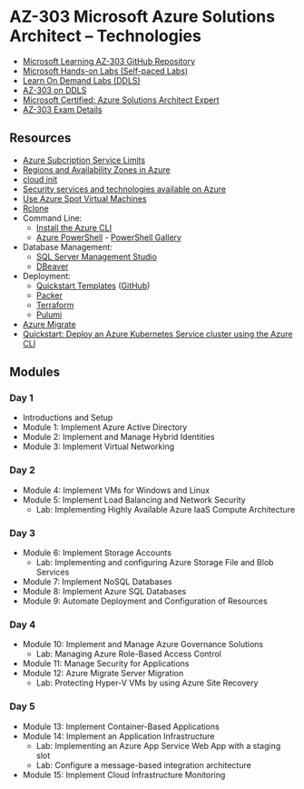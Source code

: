# AZ-303 Microsoft Azure Solutions Architect – Technologies

* [Microsoft Learning AZ-303 GitHub Repository](https://github.com/MicrosoftLearning/AZ-303-Microsoft-Azure-Architect-Technologies)
* [Microsoft Hands-on Labs (Self-paced Labs)](https://www.microsoft.com/handsonlabs/selfpacedlabs)
* [Learn On Demand Labs (DDLS)](https://ddls.learnondemand.net/)
* [AZ-303 on DDLS](https://www.ddls.com.au/courses/microsoft/azure/microsoft-az-303t00-microsoft-azure-architect-technologies/)
* [Microsoft Certified: Azure Solutions Architect Expert](https://docs.microsoft.com/en-us/learn/certifications/azure-solutions-architect/)
* [AZ-303 Exam Details](https://docs.microsoft.com/en-us/learn/certifications/exams/az-303)

## Resources

* [Azure Subcription Service Limits](https://docs.microsoft.com/en-us/azure/azure-resource-manager/management/azure-subscription-service-limits)
* [Regions and Availability Zones in Azure](https://docs.microsoft.com/en-us/azure/availability-zones/az-overview)
* [cloud init](https://cloud-init.io/)
* [Security services and technologies available on Azure](https://docs.microsoft.com/en-us/azure/security/fundamentals/services-technologies)
* [Use Azure Spot Virtual Machines](https://docs.microsoft.com/en-us/azure/virtual-machines/spot-vms)
* [Rclone](https://rclone.org/)
* Command Line:
  * [Install the Azure CLI](https://docs.microsoft.com/en-us/cli/azure/install-azure-cli)
  * [Azure PowerShell](https://docs.microsoft.com/en-us/powershell/azure/?view=azps-5.8.0) - [PowerShell Gallery](https://www.powershellgallery.com/)
* Database Management:
  * [SQL Server Management Studio](https://docs.microsoft.com/en-us/sql/ssms/download-sql-server-management-studio-ssms)
  * [DBeaver](https://dbeaver.io/)
* Deployment:
  * [Quickstart Templates](https://azure.microsoft.com/en-au/resources/templates/) ([GitHub](https://github.com/Azure/azure-quickstart-templates))
  * [Packer](https://www.packer.io/)
  * [Terraform](https://www.terraform.io/)
  * [Pulumi](https://www.pulumi.com/)
* [Azure Migrate](https://docs.microsoft.com/en-us/azure/migrate/migrate-services-overview)
* [Quickstart: Deploy an Azure Kubernetes Service cluster using the Azure CLI](https://docs.microsoft.com/en-au/azure/aks/kubernetes-walkthrough)

## Modules

### Day 1

* Introductions and Setup
* Module 1: Implement Azure Active Directory
* Module 2: Implement and Manage Hybrid Identities
* Module 3: Implement Virtual Networking

### Day 2

* Module 4: Implement VMs for Windows and Linux
* Module 5: Implement Load Balancing and Network Security
  * Lab: Implementing Highly Available Azure IaaS Compute Architecture

### Day 3

* Module 6: Implement Storage Accounts
  * Lab: Implementing and configuring Azure Storage File and Blob Services
* Module 7: Implement NoSQL Databases
* Module 8: Implement Azure SQL Databases
* Module 9: Automate Deployment and Configuration of Resources

### Day 4

* Module 10: Implement and Manage Azure Governance Solutions
  * Lab: Managing Azure Role-Based Access Control
* Module 11: Manage Security for Applications
* Module 12: Azure Migrate Server Migration
  * Lab: Protecting Hyper-V VMs by using Azure Site Recovery
 
### Day 5

* Module 13: Implement Container-Based Applications
* Module 14: Implement an Application Infrastructure
  * Lab: Implementing an Azure App Service Web App with a staging slot
  * Lab: Configure a message-based integration architecture
* Module 15: Implement Cloud Infrastructure Monitoring


